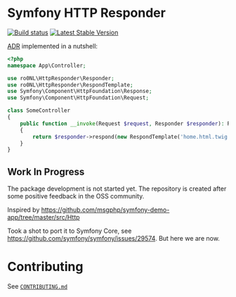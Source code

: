 # Symfony HTTP Responder

[![Build status][master:travis:img]][master:travis]
[![Latest Stable Version][packagist:img]][packagist]

[ADR][wiki:adr] implemented in a nutshell:

```php
<?php
namespace App\Controller;

use ro0NL\HttpResponder\Responder;
use ro0NL\HttpResponder\RespondTemplate;
use Symfony\Component\HttpFoundation\Response;
use Symfony\Component\HttpFoundation\Request;

class SomeController
{
    public function __invoke(Request $request, Responder $responder): Response
    {
        return $responder->respond(new RespondTemplate('home.html.twig'));
    }
}
```

## Work In Progress

The package development is not started yet. The repository is created after some positive feedback in the OSS community.

Inspired by https://github.com/msgphp/symfony-demo-app/tree/master/src/Http

Took a shot to port it to Symfony Core, see https://github.com/symfony/symfony/issues/29574. But here we are now.

# Contributing

See [`CONTRIBUTING.md`](CONTRIBUTING.md)

[master:travis]: https://travis-ci.org/ro0NL/symfony-http-responder
[master:travis:img]: https://img.shields.io/travis/ro0NL/symfony-http-responder/master.svg?style=flat-square
[packagist]: https://packagist.org/packages/ro0NL/http-responder
[packagist:img]: https://img.shields.io/packagist/v/ro0NL/http-responder.svg?style=flat-square
[wiki:adr]: https://en.wikipedia.org/wiki/Action%E2%80%93domain%E2%80%93responder
